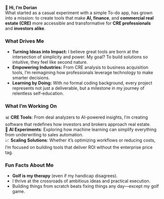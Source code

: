 👋 **Hi, I’m Dorian**  
What started as a casual experiment with a simple To-do app, has grown into a mission: to create tools that make **AI, finance**, and **commercial real estate (CRE)** more accessible and transformative for **CRE professionals** and **investors alike**. 

### **What Drives Me**  
- **Turning Ideas into Impact:** I believe great tools are born at the intersection of simplicity and power. My goal? To build solutions so intuitive, they feel like second nature.  
- **Empowering Industries:** From CRE analysis to business acquisition tools, I’m reimagining how professionals leverage technology to make smarter decisions.  
- **Learning by Doing:** With no formal coding background, every project represents not just a deliverable, but a milestone in my journey of relentless self-education.  

### **What I’m Working On**  
📊 **CRE Tools**: From deal analyzers to AI-powered insights, I’m creating software that redefines how investors and brokers approach real estate.  
🤖 **AI Experiments**: Exploring how machine learning can simplify everything from underwriting to sales automation.  
📈 **Scaling Solutions**: Whether it’s optimizing workflows or reducing costs, I’m focused on building tools that deliver ROI without the enterprise price tag.  

### **Fun Facts About Me**  
- **Golf is my therapy** (even if my handicap disagrees).  
- I thrive at the crossroads of ambitious ideas and practical execution.  
- Building things from scratch beats fixing things any day—except my golf game.  
